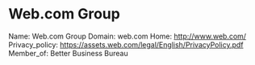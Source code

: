 
# Web.com Group

Name: Web.com Group
Domain: web.com
Home: http://www.web.com/
Privacy_policy: https://assets.web.com/legal/English/PrivacyPolicy.pdf
Member_of: Better Business Bureau

